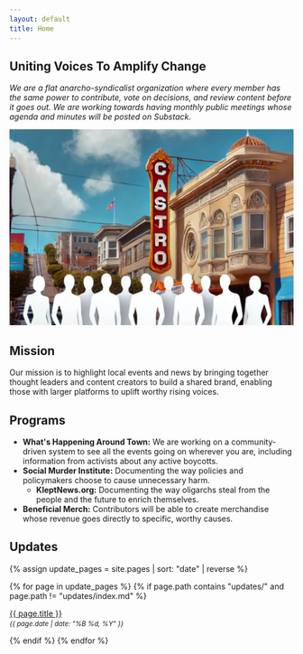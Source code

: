 ```yaml
---
layout: default
title: Home
---
```


## Uniting Voices To Amplify Change
 *We are a flat anarcho-syndicalist organization where every member has the same power to contribute, vote on decisions, and review content before it goes out. We are working towards having monthly public meetings whose agenda and minutes will be posted on Substack.*

<img src="/assets/images/banner.jpg" class="image">

## Mission

Our mission is to highlight local events and news by bringing together thought leaders and content creators to build a shared brand, enabling those with larger platforms to uplift worthy rising voices.

## Programs

- **What's Happening Around Town:** We are working on a community-driven system to see all the events going on wherever you are, including information from activists about any active boycotts.
- **Social Murder Institute:** Documenting the way policies and policymakers choose to cause unnecessary harm.
  - **KleptNews.org:** Documenting the way oligarchs steal from the people and the future to enrich themselves.
- **Beneficial Merch:** Contributors will be able to create merchandise whose revenue goes directly to specific, worthy causes.

## Updates

<div markdown="0">

{% assign update_pages = site.pages | sort: "date" | reverse %}

{% for page in update_pages %}
  {% if page.path contains "updates/" and page.path != "updates/index.md" %}
    <p>
      <a href="{{ page.url }}">{{ page.title }}</a><br>
      <small><em>{{ page.date | date: "%B %d, %Y" }}</em></small>
    </p>
  {% endif %}
{% endfor %}

</div>
